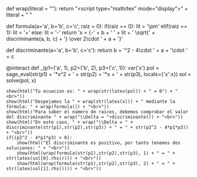 def wrap(literal = ""):
    return "<script type=\"math/tex\" mode=\"display\">" + literal + " </script>"

def formula(a='a', b='b', c='c', raiz = 0):
    if(raiz == 0): lit = '\\pm'
    elif(raiz == 1): lit = '+'
    else: lit = '-'
    return 'x = {-' + b + ' ' + lit + ' \\sqrt{' + discriminante(a, b, c) + '} \\over 2\\cdot ' + a + '}'

def discriminante(a='a', b='b', c='c'):
    return b + '^2 - 4\\cdot ' + a + '\\cdot ' + c
    
@interact
def _(p1=('a', 1), p2=('b', 2), p3=('c', 1)):
    var('x')
    pol = sage_eval(str(p1) + '*x^2 + ' + str(p2) + '*x + ' + str(p3), locals={'x':x})
    sol = solve(pol, x)
    
    show(html("Tu ecuacion es: " + wrap(str(latex(pol)) + " = 0") + "<br>"))   
    show(html("Despejamos la " + wrap(str(latex(x))) + " mediante la fórmula: " + wrap(formula()) + "<br>"))
    show(html("Para saber el número de raíces, debemos comprobar el valor del discriminante " + wrap("\\Delta = "+discriminante()) + "<br>"))
    show(html("En este caso, " + wrap("\\Delta = " + discriminante(str(p1),str(p2),str(p3)) + " = " + str(p2^2 - 4*p1*p3)) + "<br>"))
    if((p2^2 - 4*p1*p3) > 0):
        show(html("El discriminante es positivo, por tanto tenemos dos soluciones: " + "<br>"))
        show(html(wrap(formula(str(p1),str(p2),str(p3), 1) + " = " + str(latex(sol[0].rhs()))) + "<br>"))
        show(html(wrap(formula(str(p1),str(p2),str(p3), 2) + " = " + str(latex(sol[1].rhs()))) + "<br>"))